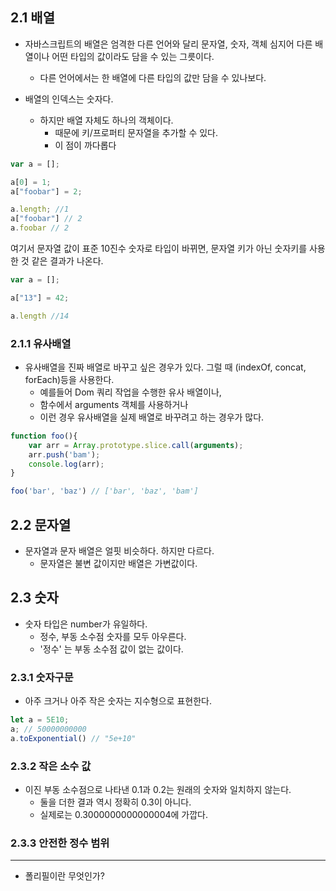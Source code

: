 
## 2.1 배열 

- 자바스크립트의 배열은 엄격한 다른 언어와 달리 문자열, 숫자, 객체 심지어 다른 배열이나 어떤 타입의 값이라도 담을 수 있는 그릇이다. 
	- 다른 언어에서는 한 배열에 다른 타입의 값만 담을 수 있나보다.

- 배열의 인덱스는 숫자다. 
	- 하지만 배열 자체도 하나의 객체이다. 
		- 때문에 키/프로퍼티 문자열을 추가할 수 있다. 
		- 이 점이 까다롭다
```javascript
var a = [];

a[0] = 1;
a["foobar"] = 2;

a.length; //1
a["foobar"] // 2
a.foobar // 2
```

여기서 문자열 값이 표준 10진수 숫자로 타입이 바뀌면, 문자열 키가 아닌 숫자키를 사용한 것 같은 결과가 나온다. 
```javascript
var a = [];

a["13"] = 42;

a.length //14
```


### 2.1.1 유사배열 

- 유사배열을 진짜 배열로 바꾸고 싶은 경우가 있다. 그럴 때 (indexOf, concat, forEach)등을 사용한다. 
	- 예를들어 Dom 쿼리 작업을 수행한 유사 배열이나, 
	- 함수에서 arguments 객체를 사용하거나 
	- 이런 경우 유사배열을 실제 배열로 바꾸려고 하는 경우가 많다. 

```javascript
function foo(){
	var arr = Array.prototype.slice.call(arguments);
	arr.push('bam');
	console.log(arr);
}

foo('bar', 'baz') // ['bar', 'baz', 'bam']
```



## 2.2 문자열 

- 문자열과 문자 배열은 얼핏 비슷하다. 하지만 다르다. 
	- 문자열은 불변 값이지만 배열은 가변값이다. 


## 2.3 숫자 

- 숫자 타입은 number가 유일하다. 
	- 정수, 부동 소수점 숫자를 모두 아우른다. 
	- '정수' 는 부동 소수점 값이 없는 값이다. 

### 2.3.1 숫자구문 

- 아주 크거나 아주 작은 숫자는 지수형으로 표현한다. 
```javascript
let a = 5E10;
a; // 50000000000
a.toExponential() // "5e+10"
```


### 2.3.2 작은 소수 값 

- 이진 부동 소수점으로 나타낸 0.1과 0.2는 원래의 숫자와 일치하지 않는다. 
	- 둘을 더한 결과 역시 정확히 0.3이 아니다. 
	- 실제로는 0.3000000000000004에 가깝다. 


### 2.3.3 안전한 정수 범위 



---

- 폴리필이란 무엇인가? 


